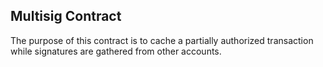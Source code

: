 Multisig Contract
-----------------

The purpose of this contract is to cache a partially authorized transaction while signatures
are gathered from other accounts.  





